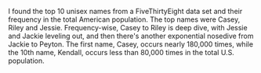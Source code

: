 I found the top 10 unisex names from a FiveThirtyEight data set and their frequency in the total American population. The top names were Casey, Riley and Jessie. Frequency-wise, Casey to Riley is deep dive, with Jessie and Jackie leveling out, and then there's another exponential nosedive from Jackie to Peyton. The first name, Casey, occurs nearly 180,000 times, while the 10th name, Kendall, occurs less than 80,000 times in the total U.S. population. 

